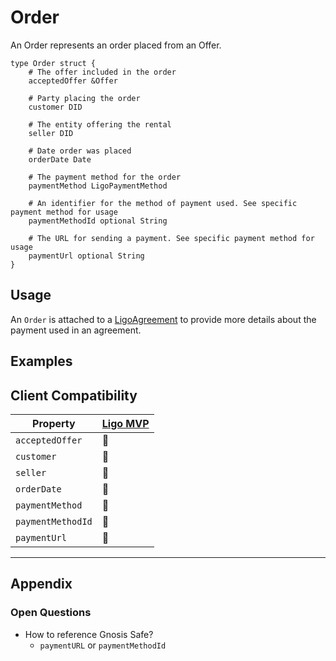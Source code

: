 # Order
An Order represents an order placed from an Offer.

```ipldsch
type Order struct {  
	# The offer included in the order
	acceptedOffer &Offer

	# Party placing the order
	customer DID

	# The entity offering the rental
	seller DID

	# Date order was placed
	orderDate Date

	# The payment method for the order
	paymentMethod LigoPaymentMethod

	# An identifier for the method of payment used. See specific payment method for usage
	paymentMethodId optional String

	# The URL for sending a payment. See specific payment method for usage
	paymentUrl optional String
}
```

## Usage
An `Order` is attached to a [LigoAgreement](LigoAgreement.md) to provide more details about the payment used in an agreement.

## Examples

## Client Compatibility
| Property          | [Ligo MVP](../Clients/Ligo%20MVP) |
| ----------------- | --------------------------------------- |
| `acceptedOffer`   | 🚧                                      |
| `customer`        | 🚧                                      |
| `seller`          | 🚧                                      |
| `orderDate`       | 🚧                                      |
| `paymentMethod`   | 🚧                                      |
| `paymentMethodId` | 🚧                                      |
| `paymentUrl`      | 🚧                                      |

---
## Appendix
### Open Questions
-   How to reference Gnosis Safe?
    -   `paymentURL` or `paymentMethodId`